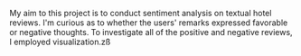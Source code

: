 My aim to this project is to conduct sentiment analysis on textual hotel reviews. I'm curious as to whether the users' remarks expressed favorable or negative thoughts. To investigate all of the positive and negative reviews, I employed visualization.zß
